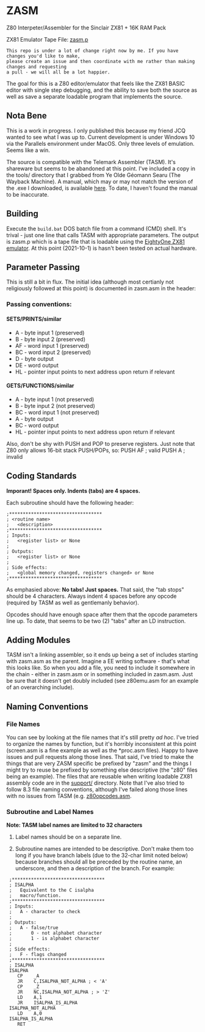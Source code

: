
# ZASM
Z80 Interpeter/Assembler for the Sinclair ZX81 + 16K RAM Pack

ZX81 Emulator Tape File: [zasm.p](zasm.p)

```
This repo is under a lot of change right now by me. If you have changes you'd like to make,
please create an issue and then coordinate with me rather than making changes and requesting
a pull - we will all be a lot happier.
```
The goal for this is a Z80 editor/emulator that feels like the ZX81 BASIC editor with single step
debugging, and the ability to save both the source as well as save a separate loadable program
that implements the source.

## Nota Bene
This is a work in progress. I only published this because my friend JCQ wanted to see
what I was up to. Current development is under Windows 10 via the Parallels environment under
MacOS. Only three levels of emulation. Seems like a win.

The source is compatible with the Telemark Assembler (TASM). It's shareware but seems to be
abandoned at this point. I've included a copy in the tools/ directory that I grabbed from
Ye Olde Géomann Searu (The Wayback Machine). A manual, which may or may not match the version
of the .exe I downloaded, is available [here](http://www.cpcalive.com/docs/TASMMAN.HTM). To date,
I haven't found the manual to be inaccurate.

## Building
Execute the `build.bat` DOS batch file from a command (CMD) shell. It's trival - just one line
that calls TASM with appropriate parameters. The output is zasm.p which is a tape file that is
loadable using the [EightyOne ZX81 emulator](https://docs.libretro.com/library/eightyone/). At this point (2021-10-1) is hasn't been tested
on actual hardware.

## Parameter Passing
This is still a bit in flux. The initial idea (although most certianly not religiously followed at this point) is documented
in zasm.asm in the header:

### Passing conventions:

#### SETS/PRINTS/similar
* A	 - byte input 1	 (preserved)
* B	 - byte input 2	 (preserved)
* AF -	word input 1 (preserved)
* BC -	word input 2 (preserved)
* D	 - byte output
* DE - word output
* HL - pointer input	points to next address upon return if relevant

#### GETS/FUNCTIONS/similar
* A	 - byte input 1 (not preserved)
* B	 - byte input 2 (not preserved)
* BC - word input 1 (not preserved)
* A	 - byte output
* BC - word output
* HL - pointer input	points to next address upon return if relevant

Also, don't be shy with PUSH and POP to preserve registers. Just note that Z80 only allows
16-bit stack PUSH/POPs, so:
    PUSH AF   ; valid
    PUSH A    ; invalid

## Coding Standards
**Imporant! Spaces only. Indents (tabs) are 4 spaces.**

Each subroutine should have the following header:
  ```
  ;**********************************
  ; <routine name>
  ;   <description>
  ;**********************************
  ; Inputs:
  ;   <register list> or None
  ;
  ; Outputs:
  ;   <register list> or None
  ;
  ; Side effects:
  ;   <global memory changed, registers changed> or None
  ;**********************************
  ```
  
As emphasied above: **No tabs! Just spaces.** That said, the "tab stops" should be 4 characters.
Always indent 4 spaces before any opcode (required by TASM as well as
gentlemanly behavior). 

Opcodes should have enough space after them that the opcode parameters
line up. To date, that seems to be two (2) "tabs" after an LD instruction.

## Adding Modules
TASM isn't a linking assembler, so it ends up being a set of includes
starting with zasm.asm as the parent. Imagine a EE writing software -
that's what this looks like. So when you add a file, you need to include
it somewhere in the chain - either in zasm.asm or in something included
in zasm.asm. Just be sure that it doesn't get doubly included (see z80emu.asm
for an example of an overarching include).

## Naming Conventions
### File Names
You can see by looking at the file names that it's still pretty *ad hoc*. I've tried
to organize the names by function, but it's horribly inconsistent at this point (screen.asm is
a fine example as well as the \*proc.asm files). Happy to have issues and pull requests along those lines. That said,
I've tried to make the things that are very ZASM specific be prefixed by "zasm" and the
things I might try to reuse be prefixed by something else descriptive (the "z80" files
being an example). The files that are reusable when writing loadable ZX81 assembly code are in
the [support/](support/) directory. Note that I've also tried to follow 8.3 file naming conventions, although
I've failed along those lines with no issues from TASM (e.g. [z80opcodes.asm](z80opcodes.asm).

### Subroutine and Label Names

**Note: TASM label names are limited to 32 characters**

1. Label names should be on a separate line.

2. Subroutine names are intended to be descriptive. Don't make them
too long if you have branch labels (due to the 32-char limit noted
below) because branches should all be preceded by the routine name,
an underscore, and then a description of the branch. For example:

  ```
   ;**********************************
   ; ISALPHA
   ;   Equivalent to the C isalpha
   ;   macro/function.
   ;**********************************
   ; Inputs:
   ;   A - character to check
   ;
   ; Outputs:
   ;   A - false/true
   ;       0 - not alphabet character
   ;       1 - is alphabet character
   ;
   ; Side effects:
   ;   F - flags changed
   ;**********************************
   ; ISALPHA
   ISALPHA
      CP    _A
      JR    C,ISALPHA_NOT_ALPHA ; < 'A'
      CP    _Z
      JR    NC,ISALPHA_NOT_ALPHA ; > 'Z'
      LD    A,1
      JR    ISALPHA_IS_ALPHA
   ISALPHA_NOT_ALPHA
      LD    A,0
   ISALPHA_IS_ALPHA
      RET
```

